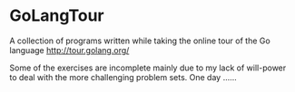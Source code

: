 GoLangTour
==========

A collection of programs written while taking the online tour of the Go language http://tour.golang.org/

Some of the exercises are incomplete mainly due to my lack of will-power to deal with the more challenging problem sets. One day ......
